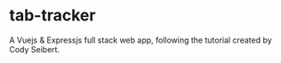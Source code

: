 # tab-tracker
A Vuejs &amp; Expressjs full stack web app, following the tutorial created by Cody Seibert.
